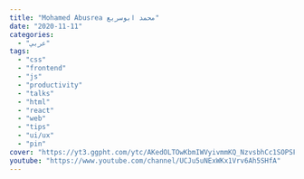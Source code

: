 ```yaml
---
title: "Mohamed Abusrea محمد ابوسريع"
date: "2020-11-11"
categories:
  - "عربي"
tags:
  - "css"
  - "frontend"
  - "js"
  - "productivity"
  - "talks"
  - "html"
  - "react"
  - "web"
  - "tips"
  - "ui/ux"
  - "pin"
cover: "https://yt3.ggpht.com/ytc/AKedOLTOwKbmIWVyivmmKQ_NzvsbhCc1SOPSFu5T4Mc1FQ=s176-c-k-c0x00ffffff-no-rj"
youtube: "https://www.youtube.com/channel/UCJu5uNExWKx1Vrv6Ah5SHfA"
---
```

